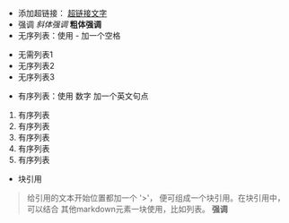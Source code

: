 * 添加超链接：
  [超链接文字](url)
* 强调
*斜体强调*
**粗体强调**
* 无序列表：使用 - 加一个空格
- 无需列表1
- 无序列表2
- 无序列表3
* 有序列表：使用 数字 加一个英文句点
1. 有序列表
2. 有序列表
3. 有序列表
4. 有序列表
5. 有序列表
* 块引用
>给引用的文本开始位置都加一个 '>'，
>便可组成一个块引用。在块引用中，可以结合
>其他markdown元素一块使用，比如列表。
>**强调**
